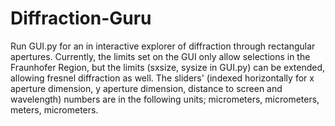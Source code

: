 # Diffraction-Guru
Run GUI.py for an in interactive explorer of diffraction through rectangular apertures. 
Currently, the limits set on the GUI only allow selections in the Fraunhofer Region, but the limits (sxsize, sysize in GUI.py) can be extended, allowing fresnel diffraction as well.
The sliders' (indexed horizontally for x aperture dimension, y aperture dimension, distance to screen and wavelength) numbers are in the following units; micrometers, micrometers, meters, micrometers.

